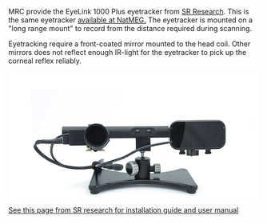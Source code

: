 MRC provide the EyeLink 1000 Plus eyetracker from [SR Research](https://www.sr-research.com/eyelink-1000-plus/). This is the same eyetracker [available at NatMEG.](../../natmeg/response-equipment/Eye-tracker.md) The eyetracker is mounted on a "long range mount" to record from the distance required during scanning.

Eyetracking require a front-coated mirror mounted to the head coil. Other mirrors does not reflect enough IR-light for the eyetracker to pick up the corneal reflex reliably.

![EyeLink-1000-Plus-Long-Range-Mount](../../resources/wiki_images/sr-1000.jpg)

[See this page from SR research for installation guide and user manual](https://www.sr-research.com/support/thread-173.html)
